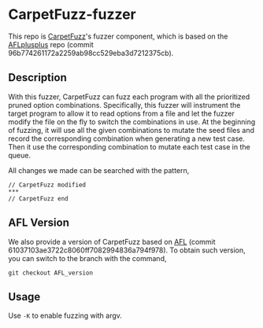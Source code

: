 # CarpetFuzz-fuzzer # 

This repo is [CarpetFuzz](https://github.com/waugustus/CarpetFuzz-fuzzer)'s fuzzer component, which is based on the [AFLplusplus](https://github.com/AFLplusplus/AFLplusplus) repo (commit 96b774261172a2259ab98cc529eba3d7212375cb).

## Description ##

With this fuzzer, CarpetFuzz can fuzz each program with all the prioritized pruned option combinations. Specifically, this fuzzer will instrument the target program to allow it to read options from a file and let the fuzzer modify the file on the fly to switch the combinations in use. At the beginning of fuzzing, it will use all the given combinations to mutate the seed files and record the corresponding combination when generating a new test case. Then it use the corresponding combination to mutate each test case in the queue.

All changes we made can be searched with the pattern,
```
// CarpetFuzz modified
***
// CarpetFuzz end
```

## AFL Version ##

We also provide a version of CarpetFuzz based on [AFL](https://github.com/google/AFL) (commit 61037103ae3722c8060ff7082994836a794f978). To obtain such version, you can switch to the branch with the command,

```
git checkout AFL_version
```

## Usage

Use `-K` to enable fuzzing with argv.